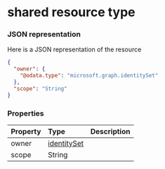 # shared resource type



### JSON representation

Here is a JSON representation of the resource

<!-- {
  "blockType": "resource",
  "optionalProperties": [

  ],
  "@odata.type": "microsoft.graph.shared"
}-->

```json
{
  "owner": {
    "@odata.type": "microsoft.graph.identitySet"
  },
  "scope": "String"
}

```
### Properties
| Property	   | Type	|Description|
|:---------------|:--------|:----------|
|owner|[identitySet](identityset.md)||
|scope|String||

<!-- uuid: 0eba84aa-b8ab-48c5-8ed6-635f9c095b04
2015-10-16 21:11:04 UTC -->
<!-- {
  "type": "#page.annotation",
  "description": "shared resource",
  "keywords": "",
  "section": "documentation",
  "tocPath": ""
}-->